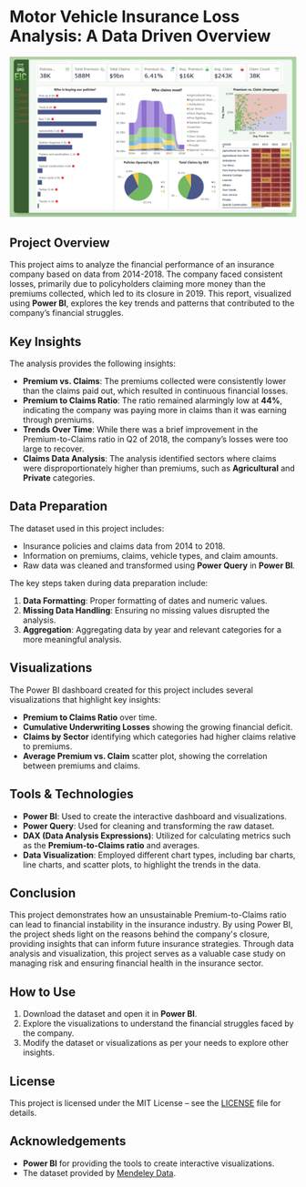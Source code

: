 # Motor Vehicle Insurance Loss Analysis: A Data Driven Overview

![insurance-dashboard](https://github.com/tanvirfau/Insurance-Loss-Analysis-A-Data-Driven-Overview/blob/main/insurance-dashboard.png)

## Project Overview
This project aims to analyze the financial performance of an insurance company based on data from 2014-2018. The company faced consistent losses, primarily due to policyholders claiming more money than the premiums collected, which led to its closure in 2019. This report, visualized using **Power BI**, explores the key trends and patterns that contributed to the company’s financial struggles.

## Key Insights
The analysis provides the following insights:
- **Premium vs. Claims**: The premiums collected were consistently lower than the claims paid out, which resulted in continuous financial losses.
- **Premium to Claims Ratio**: The ratio remained alarmingly low at **44%**, indicating the company was paying more in claims than it was earning through premiums.
- **Trends Over Time**: While there was a brief improvement in the Premium-to-Claims ratio in Q2 of 2018, the company’s losses were too large to recover.
- **Claims Data Analysis**: The analysis identified sectors where claims were disproportionately higher than premiums, such as **Agricultural** and **Private** categories.

## Data Preparation
The dataset used in this project includes:
- Insurance policies and claims data from 2014 to 2018.
- Information on premiums, claims, vehicle types, and claim amounts.
- Raw data was cleaned and transformed using **Power Query** in **Power BI**.

The key steps taken during data preparation include:
1. **Data Formatting**: Proper formatting of dates and numeric values.
2. **Missing Data Handling**: Ensuring no missing values disrupted the analysis.
3. **Aggregation**: Aggregating data by year and relevant categories for a more meaningful analysis.

## Visualizations
The Power BI dashboard created for this project includes several visualizations that highlight key insights:
- **Premium to Claims Ratio** over time.
- **Cumulative Underwriting Losses** showing the growing financial deficit.
- **Claims by Sector** identifying which categories had higher claims relative to premiums.
- **Average Premium vs. Claim** scatter plot, showing the correlation between premiums and claims.

## Tools & Technologies
- **Power BI**: Used to create the interactive dashboard and visualizations.
- **Power Query**: Used for cleaning and transforming the raw dataset.
- **DAX (Data Analysis Expressions)**: Utilized for calculating metrics such as the **Premium-to-Claims ratio** and averages.
- **Data Visualization**: Employed different chart types, including bar charts, line charts, and scatter plots, to highlight the trends in the data.

## Conclusion
This project demonstrates how an unsustainable Premium-to-Claims ratio can lead to financial instability in the insurance industry. By using Power BI, the project sheds light on the reasons behind the company's closure, providing insights that can inform future insurance strategies. Through data analysis and visualization, this project serves as a valuable case study on managing risk and ensuring financial health in the insurance sector.

## How to Use
1. Download the dataset and open it in **Power BI**.
2. Explore the visualizations to understand the financial struggles faced by the company.
3. Modify the dataset or visualizations as per your needs to explore other insights.

## License
This project is licensed under the MIT License – see the [LICENSE](LICENSE) file for details.

## Acknowledgements
- **Power BI** for providing the tools to create interactive visualizations.
- The dataset provided by [Mendeley Data](https://data.mendeley.com/datasets/34nfrk36dt/1).
